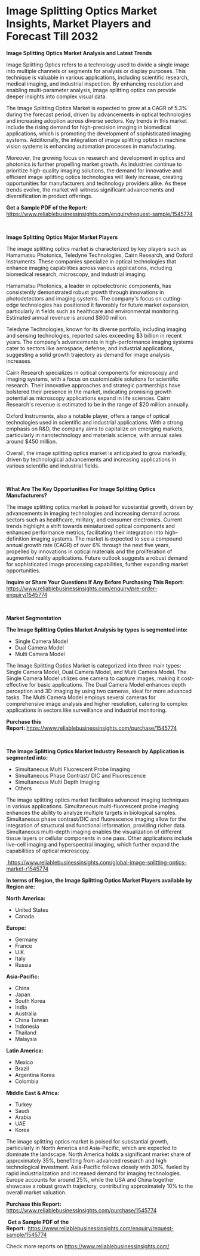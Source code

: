 <p><h1>Image Splitting Optics Market Insights, Market Players and Forecast Till 2032</h1></p><p><strong>Image Splitting Optics Market Analysis and Latest Trends</strong></p>
<p><p>Image Splitting Optics refers to a technology used to divide a single image into multiple channels or segments for analysis or display purposes. This technique is valuable in various applications, including scientific research, medical imaging, and industrial inspection. By enhancing resolution and enabling multi-parameter analysis, image splitting optics can provide deeper insights into complex visual data.</p><p>The Image Splitting Optics Market is expected to grow at a CAGR of 5.3% during the forecast period, driven by advancements in optical technologies and increasing adoption across diverse sectors. Key trends in this market include the rising demand for high-precision imaging in biomedical applications, which is promoting the development of sophisticated imaging systems. Additionally, the integration of image splitting optics in machine vision systems is enhancing automation processes in manufacturing.</p><p>Moreover, the growing focus on research and development in optics and photonics is further propelling market growth. As industries continue to prioritize high-quality imaging solutions, the demand for innovative and efficient image splitting optics technologies will likely increase, creating opportunities for manufacturers and technology providers alike. As these trends evolve, the market will witness significant advancements and diversification in product offerings.</p></p>
<p><strong>Get a Sample PDF of the Report:&nbsp;</strong> <a href="https://www.reliablebusinessinsights.com/enquiry/request-sample/1545774?utm_campaign=2125&utm_medium=2&utm_source=Github&utm_content=ia&utm_term=17022025&utm_id=image-splitting-optics">https://www.reliablebusinessinsights.com/enquiry/request-sample/1545774</a></p>
<p>&nbsp;</p>
<p><strong>Image Splitting Optics Major Market Players</strong></p>
<p><p>The image splitting optics market is characterized by key players such as Hamamatsu Photonics, Teledyne Technologies, Cairn Research, and Oxford Instruments. These companies specialize in optical technologies that enhance imaging capabilities across various applications, including biomedical research, microscopy, and industrial imaging.</p><p>Hamamatsu Photonics, a leader in optoelectronic components, has consistently demonstrated robust growth through innovations in photodetectors and imaging systems. The company's focus on cutting-edge technologies has positioned it favorably for future market expansion, particularly in fields such as healthcare and environmental monitoring. Estimated annual revenue is around $800 million.</p><p>Teledyne Technologies, known for its diverse portfolio, including imaging and sensing technologies, reported sales exceeding $3 billion in recent years. The company’s advancements in high-performance imaging systems cater to sectors like aerospace, defense, and industrial applications, suggesting a solid growth trajectory as demand for image analysis increases.</p><p>Cairn Research specializes in optical components for microscopy and imaging systems, with a focus on customizable solutions for scientific research. Their innovative approaches and strategic partnerships have bolstered their presence in the market, indicating promising growth potential as microscopy applications expand in life sciences. Cairn Research's revenue is estimated to be in the range of $20 million annually.</p><p>Oxford Instruments, also a notable player, offers a range of optical technologies used in scientific and industrial applications. With a strong emphasis on R&D, the company aims to capitalize on emerging markets, particularly in nanotechnology and materials science, with annual sales around $450 million.</p><p>Overall, the image splitting optics market is anticipated to grow markedly, driven by technological advancements and increasing applications in various scientific and industrial fields.</p></p>
<p>&nbsp;</p>
<p><strong>What Are The Key Opportunities For Image Splitting Optics Manufacturers?</strong></p>
<p><p>The image splitting optics market is poised for substantial growth, driven by advancements in imaging technologies and increasing demand across sectors such as healthcare, military, and consumer electronics. Current trends highlight a shift towards miniaturized optical components and enhanced performance metrics, facilitating their integration into high-definition imaging systems. The market is expected to see a compound annual growth rate (CAGR) of over 6% through the next five years, propelled by innovations in optical materials and the proliferation of augmented reality applications. Future outlook suggests a robust demand for sophisticated image processing capabilities, further expanding market opportunities.</p></p>
<p><strong>Inquire or Share Your Questions If Any Before Purchasing This Report:</strong> <a href="https://www.reliablebusinessinsights.com/enquiry/pre-order-enquiry/1545774?utm_campaign=2125&utm_medium=2&utm_source=Github&utm_content=ia&utm_term=17022025&utm_id=image-splitting-optics">https://www.reliablebusinessinsights.com/enquiry/pre-order-enquiry/1545774</a></p>
<p>&nbsp;</p>
<p><strong>Market Segmentation</strong></p>
<p><strong>The Image Splitting Optics Market Analysis by types is segmented into:</strong></p>
<p><ul><li>Single Camera Model</li><li>Dual Camera Model</li><li>Multi Camera Model</li></ul></p>
<p><p>The Image Splitting Optics Market is categorized into three main types: Single Camera Model, Dual Camera Model, and Multi Camera Model. The Single Camera Model utilizes one camera to capture images, making it cost-effective for basic applications. The Dual Camera Model enhances depth perception and 3D imaging by using two cameras, ideal for more advanced tasks. The Multi Camera Model employs several cameras for comprehensive image analysis and higher resolution, catering to complex applications in sectors like surveillance and industrial monitoring.</p></p>
<p><strong>Purchase this Report:&nbsp;</strong><a href="https://www.reliablebusinessinsights.com/purchase/1545774?utm_campaign=2125&utm_medium=2&utm_source=Github&utm_content=ia&utm_term=17022025&utm_id=image-splitting-optics">https://www.reliablebusinessinsights.com/purchase/1545774</a></p>
<p>&nbsp;</p>
<p><strong>The Image Splitting Optics Market Industry Research by Application is segmented into:</strong></p>
<p><ul><li>Simultaneous Multi Fluorescent Probe Imaging</li><li>Simultaneous Phase Contrast/ DIC and Fluorescence</li><li>Simultaneous Multi Depth Imaging</li><li>Others</li></ul></p>
<p><p>The image splitting optics market facilitates advanced imaging techniques in various applications. Simultaneous multi-fluorescent probe imaging enhances the ability to analyze multiple targets in biological samples. Simultaneous phase contrast/DIC and fluorescence imaging allow for the integration of structural and functional information, providing richer data. Simultaneous multi-depth imaging enables the visualization of different tissue layers or cellular components in one pass. Other applications include live-cell imaging and hyperspectral imaging, which further expand the capabilities of optical microscopy.</p></p>
<p><a href="https://www.reliablebusinessinsights.com/global-image-splitting-optics-market-r1545774?utm_campaign=2125&utm_medium=2&utm_source=Github&utm_content=ia&utm_term=17022025&utm_id=image-splitting-optics">&nbsp;https://www.reliablebusinessinsights.com/global-image-splitting-optics-market-r1545774</a></p>
<p><strong>In terms of Region, the Image Splitting Optics Market Players available by Region are:</strong></p>
<p>
    <p> <strong> North America: </strong>
        <ul>
            <li>United States</li>
            <li>Canada</li>
        </ul>
        </p> 
    <p> <strong> Europe: </strong>
        <ul>
            <li>Germany</li>
            <li>France</li>
            <li>U.K.</li>
            <li>Italy</li>
            <li>Russia</li>
        </ul>
        </p> 
    <p> <strong> Asia-Pacific: </strong>
        <ul>
            <li>China</li>
            <li>Japan</li>
            <li>South Korea</li>
            <li>India</li>
            <li>Australia</li>
            <li>China Taiwan</li>
            <li>Indonesia</li>
            <li>Thailand</li>
            <li>Malaysia</li>
        </ul>
        </p> 
    <p> <strong> Latin America: </strong>
        <ul>
            <li>Mexico</li>
            <li>Brazil</li>
            <li>Argentina Korea</li>
            <li>Colombia</li>
        </ul>
        </p> 
    <p> <strong> Middle East & Africa: </strong>
        <ul>
            <li>Turkey</li>
            <li>Saudi</li>
            <li>Arabia</li>
            <li>UAE</li>
            <li>Korea</li>
        </ul>
    </p>
    </p>
<p><p>The image splitting optics market is poised for substantial growth, particularly in North America and Asia-Pacific, which are expected to dominate the landscape. North America holds a significant market share of approximately 35%, benefiting from advanced research and high technological investment. Asia-Pacific follows closely with 30%, fueled by rapid industrialization and increased demand for imaging technologies. Europe accounts for around 25%, while the USA and China together showcase a robust growth trajectory, contributing approximately 10% to the overall market valuation.</p></p>
<p><strong>Purchase this Report: </strong><a href="https://www.reliablebusinessinsights.com/purchase/1545774?utm_campaign=2125&utm_medium=2&utm_source=Github&utm_content=ia&utm_term=17022025&utm_id=image-splitting-optics">https://www.reliablebusinessinsights.com/purchase/1545774</a></p>
<p>&nbsp;<strong>Get a Sample PDF of the Report:&nbsp;&nbsp;</strong><a href="https://www.reliablebusinessinsights.com/enquiry/request-sample/1545774?utm_campaign=2125&utm_medium=2&utm_source=Github&utm_content=ia&utm_term=17022025&utm_id=image-splitting-optics">https://www.reliablebusinessinsights.com/enquiry/request-sample/1545774</a></p>
<p><strong></strong></p>
<p>Check more reports on <a href="https://www.reliablebusinessinsights.com/?utm_campaign=2125&utm_medium=2&utm_source=Github&utm_content=ia&utm_term=17022025&utm_id=image-splitting-optics">https://www.reliablebusinessinsights.com/</a></p>